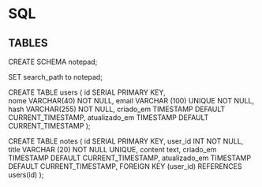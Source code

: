 # SQL

## TABLES 

CREATE SCHEMA notepad;

SET search_path to notepad;

CREATE TABLE users (
	id SERIAL PRIMARY KEY,	
	nome VARCHAR(40) NOT NULL,
	email VARCHAR (100) UNIQUE NOT NULL,
	hash VARCHAR(255) NOT NULL,
	criado_em TIMESTAMP DEFAULT CURRENT_TIMESTAMP,
    atualizado_em TIMESTAMP DEFAULT CURRENT_TIMESTAMP
);

CREATE TABLE notes (
	id SERIAL PRIMARY KEY,
	user_id INT NOT NULL,
	title VARCHAR (20) NOT NULL UNIQUE,
	content text,
	criado_em TIMESTAMP DEFAULT CURRENT_TIMESTAMP,
	atualizado_em TIMESTAMP DEFAULT CURRENT_TIMESTAMP,
	FOREIGN KEY (user_id) REFERENCES users(id)
);